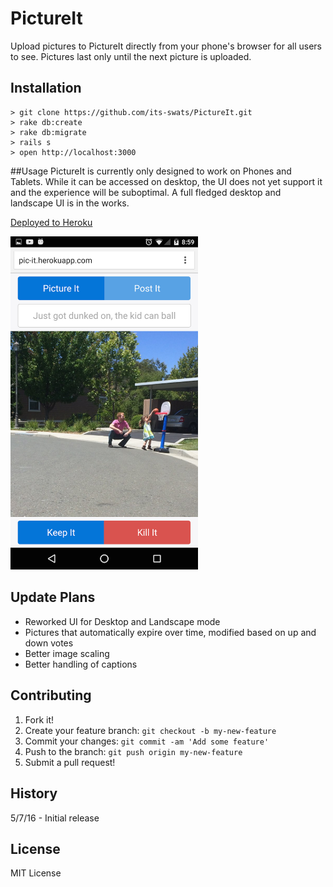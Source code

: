 # PictureIt
Upload pictures to PictureIt directly from your phone's browser for all users to see. Pictures last only until the next picture is uploaded. 

## Installation
```
> git clone https://github.com/its-swats/PictureIt.git
> rake db:create
> rake db:migrate
> rails s
> open http://localhost:3000
```
##Usage
PictureIt is currently only designed to work on Phones and Tablets. While it can be accessed on desktop, the UI does not yet support it and the experience will be suboptimal. A full fledged desktop and landscape UI is in the works. 

[Deployed to Heroku](http://pic-it.herokuapp.com)

<img src="./readme_screenshots/01.png" width="300">

## Update Plans
* Reworked UI for Desktop and Landscape mode
* Pictures that automatically expire over time, modified based on up and down votes
* Better image scaling
* Better handling of captions

## Contributing
1. Fork it!
2. Create your feature branch: `git checkout -b my-new-feature`
3. Commit your changes: `git commit -am 'Add some feature'`
4. Push to the branch: `git push origin my-new-feature`
5. Submit a pull request!

## History
5/7/16 - Initial release

## License
MIT License